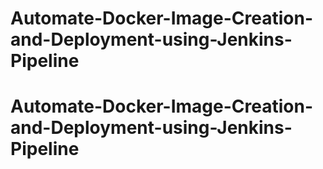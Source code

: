 # Automate-Docker-Image-Creation-and-Deployment-using-Jenkins-Pipeline
# Automate-Docker-Image-Creation-and-Deployment-using-Jenkins-Pipeline
